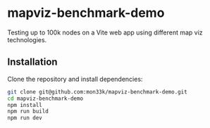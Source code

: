 
# mapviz-benchmark-demo
Testing up to 100k nodes on a Vite web app using different map viz technologies. 

## Installation

Clone the repository and install dependencies:

```bash
git clone git@github.com:mon33k/mapviz-benchmark-demo.git
cd mapviz-benchmark-demo
npm install
npm run build
npm run dev 